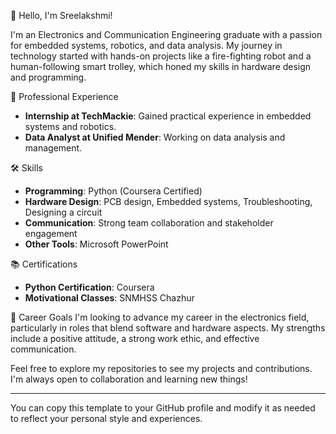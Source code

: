 

👋 Hello, I'm Sreelakshmi!

I'm an Electronics and Communication Engineering graduate with a passion for embedded systems, robotics, and data analysis. My journey in technology started with hands-on projects like a fire-fighting robot and a human-following smart trolley, which honed my skills in hardware design and programming.

💼 Professional Experience
- **Internship at TechMackie**: Gained practical experience in embedded systems and robotics.
- **Data Analyst at Unified Mender**: Working on data analysis and management.

🛠️ Skills
- **Programming**: Python (Coursera Certified)
- **Hardware Design**: PCB design, Embedded systems, Troubleshooting, Designing a circuit
- **Communication**: Strong team collaboration and stakeholder engagement
- **Other Tools**: Microsoft PowerPoint

📚 Certifications
- **Python Certification**: Coursera
- **Motivational Classes**: SNMHSS Chazhur

🎯 Career Goals
I'm looking to advance my career in the electronics field, particularly in roles that blend software and hardware aspects. My strengths include a positive attitude, a strong work ethic, and effective communication.

Feel free to explore my repositories to see my projects and contributions. I'm always open to collaboration and learning new things!

---

You can copy this template to your GitHub profile and modify it as needed to reflect your personal style and experiences.
